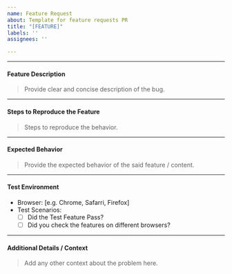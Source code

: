 ```yaml
---
name: Feature Request
about: Template for feature requests PR
title: "[FEATURE]"
labels: ''
assignees: ''

---
```


---


#### Feature Description
> Provide clear and concise description of the bug. 

---


#### Steps to Reproduce the Feature
> Steps to reproduce the behavior.

---


#### Expected Behavior
> Provide the expected behavior of the said feature / content. 

---


#### Test Environment
 - Browser: [e.g. Chrome, Safarri, Firefox]
 - Test Scenarios:
   - [ ] Did the Test Feature Pass?
   - [ ] Did you check the features on different browsers?

---

#### Additional Details / Context
> Add any other context about the problem here.
